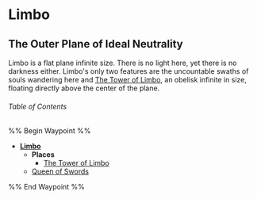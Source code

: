 # Limbo

## The Outer Plane of Ideal Neutrality

Limbo is a flat plane infinite size. There is no light here, yet there is no darkness either. Limbo's only two features are the uncountable swaths of souls wandering here and [The Tower of Limbo](Places\The%20Tower%20of%20Limbo.md), an obelisk infinite in size, floating directly above the center of the plane.

###### Table of Contents

%% Begin Waypoint %%

* **[Limbo](Limbo.md)**
  * **Places**
    * [The Tower of Limbo](Places\The%20Tower%20of%20Limbo.md)
  * [Queen of Swords](Queen%20of%20Swords.md)

%% End Waypoint %%
